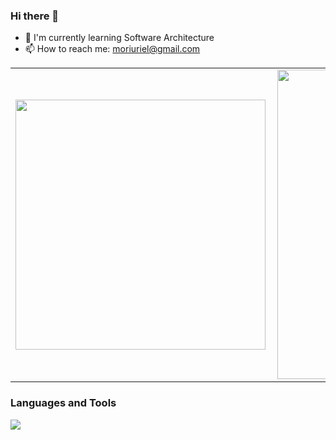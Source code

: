 ### Hi there 👋

- 🌱 I'm currently learning Software Architecture
- 📫 How to reach me: moriuriel@gmail.com
<center>
<table>
    <tr>
        <td><img width="400px" align="left" src="https://github-readme-stats.vercel.app/api/top-langs/?username=moriuriel&hide=html&layout=compact&theme=buefy" /></td>
        <td><img width="495px" align="left" src="https://github-readme-stats.vercel.app/api?username=moriuriel&theme=buefy"/></td>
    </tr>   
</table>
</center> 

### Languages and Tools

<p align="left">
  <a href="https://skillicons.dev">
    <img src="https://skillicons.dev/icons?i=aws,azure,docker,git,mongodb,postgres,dynamodb,js,ts,go,nodejs,nestjs" />
  </a>
</p>
